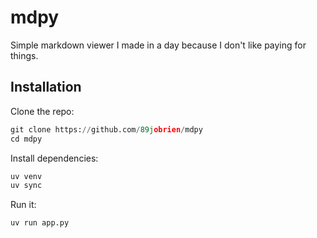 # mdpy
Simple markdown viewer I made in a day because I don't like paying for things.

## Installation

Clone the repo:
```python
git clone https://github.com/89jobrien/mdpy
cd mdpy
```
Install dependencies:

```python
uv venv
uv sync
```
Run it:
```python
uv run app.py
```
